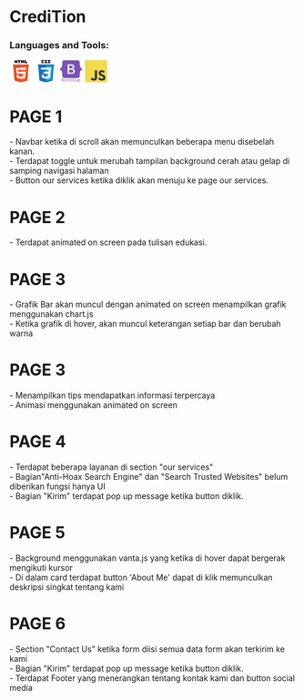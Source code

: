 # CrediTion

<h3 align="left">Languages and Tools:</h3>
<p align="left">
	
 <img
      src="https://raw.githubusercontent.com/devicons/devicon/master/icons/html5/html5-original-wordmark.svg"
      alt="html5" width="40" height="40" /> 
<img
      src="https://raw.githubusercontent.com/devicons/devicon/master/icons/css3/css3-original-wordmark.svg" alt="css3"
      width="40" height="40" />
  <img src="https://raw.githubusercontent.com/devicons/devicon/master/icons/bootstrap/bootstrap-plain-wordmark.svg"
      alt="bootstrap" width="40" height="40" />
  <img
      src="https://raw.githubusercontent.com/devicons/devicon/master/icons/javascript/javascript-original.svg"
      alt="javascript" width="40" height="40" /> 
</p>

<h1>PAGE 1</h1>
 - Navbar ketika di scroll akan memunculkan beberapa menu disebelah kanan.
 <br/>
 - Terdapat toggle untuk merubah tampilan background cerah atau gelap di samping navigasi halaman
 <br/>
 - Button our services ketika diklik akan menuju ke page our services.

<h1>PAGE 2</h1>
- Terdapat animated on screen pada tulisan edukasi.

<h1>PAGE 3</h1>
- Grafik Bar akan muncul dengan animated on screen menampilkan grafik menggunakan chart.js
<br/>
- Ketika grafik di hover, akan muncul keterangan setiap bar dan berubah warna

<h1>PAGE 3</h1>
- Menampilkan tips mendapatkan informasi terpercaya
<br/>
- Animasi menggunakan animated on screen

<h1>PAGE 4</h1>
- Terdapat beberapa layanan di section "our services"
<br/>
- Bagian"Anti-Hoax Search Engine" dan "Search Trusted Websites" belum diberikan fungsi hanya UI
<br/>
- Bagian "Kirim" terdapat pop up message ketika button diklik.

<h1>PAGE 5</h1>
- Background menggunakan vanta.js yang ketika di hover dapat bergerak mengikuti kursor
<br/>
- Di dalam card terdapat button 'About Me' dapat di klik memunculkan deskripsi singkat tentang kami 

<h1>PAGE 6</h1>
- Section "Contact Us" ketika form diisi semua data form akan terkirim ke kami
<br/>
- Bagian "Kirim" terdapat pop up message ketika button diklik.
<br/>
- Terdapat Footer yang menerangkan tentang kontak kami dan button social media
